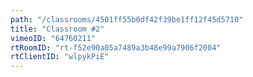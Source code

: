 ```yaml
---
path: "/classrooms/4501ff55b0df42f39be1ff12f45d5710"
title: "Classroom #2"
vimeoID: "64760211"
rtRoomID: "rt-f52e90a05a7489a3b48e99a7906f2004"
rtClientID: "wlpykPiE"
---
```

